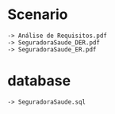 # Scenario

	-> Análise de Requisitos.pdf
	-> SeguradoraSaude_DER.pdf
	-> SeguradoraSaude_ER.pdf

# database
	
	-> SeguradoraSaude.sql